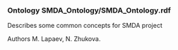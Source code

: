 <h3>Ontology SMDA_Ontology/SMDA_Ontology.rdf</h3>
<p>Describes some common concepts for SMDA project</p>
<p>Authors M. Lapaev, N. Zhukova.</p>
